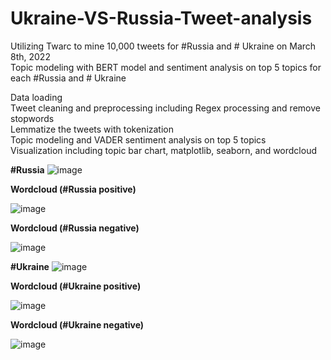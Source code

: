 # Ukraine-VS-Russia-Tweet-analysis

Utilizing Twarc to mine 10,000 tweets for #Russia and # Ukraine on March 8th, 2022<br />
Topic modeling with BERT model and sentiment analysis on top 5 topics for each #Russia and # Ukraine

Data loading<br />
Tweet cleaning and preprocessing including Regex processing and remove stopwords<br />
Lemmatize the tweets with tokenization<br />
Topic modeling and VADER sentiment analysis on top 5 topics<br />
Visualization including topic bar chart, matplotlib, seaborn, and wordcloud<br />

**#Russia**
![image](https://user-images.githubusercontent.com/29983165/162652943-b5327f2f-2f20-440c-9880-50d3bd3e1eb3.png)

**Wordcloud (#Russia positive)**

![image](https://user-images.githubusercontent.com/29983165/162652965-596058f0-2f1f-4242-af17-fc702ced75eb.png)

**Wordcloud (#Russia negative)**

![image](https://user-images.githubusercontent.com/29983165/162653008-11a4d16a-9473-41ac-96d4-a3d539a4172d.png)


**#Ukraine**
![image](https://user-images.githubusercontent.com/29983165/162653026-5c80e150-5302-46d4-8fb3-7cd8e60c6786.png)

**Wordcloud (#Ukraine positive)**

![image](https://user-images.githubusercontent.com/29983165/162653043-456df43a-b05f-48f9-aaa7-94b410168672.png)

**Wordcloud (#Ukraine negative)**

![image](https://user-images.githubusercontent.com/29983165/162653056-3cf5ca91-42f4-4e55-88c1-a4a94531e010.png)
